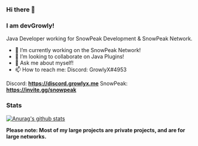 ### Hi there 👋

### I am **devGrowly!**  

Java Developer working for SnowPeak Development & SnowPeak Network.

- 🔭 I’m currently working on the SnowPeak Network!
- 👯 I’m looking to collaborate on Java Plugins!
- 💬 Ask me about myself!
- 📫 How to reach me: Discord: GrowlyX#4953

Discord: **https://discord.growlyx.me**
SnowPeak: **https://invite.gg/snowpeak**

### Stats

[![Anurag's github stats](https://github-readme-stats.vercel.app/api?username=GrowlyX)](https://github.com/anuraghazra/github-readme-stats)


**Please note: Most of my large projects are private projects, and are for large networks.**
